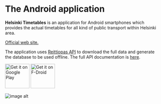 # The Android application

**Helsinki Timetables** is an application for Android smartphones which provides the actual timetables for all kind of public transport within Helsinki area.

[Official web site.][1]

The application uses [Reittiopas API][3] to download the full data and generate the database to be used offline. The full API documentation is [here][4].

[<img src="https://play.google.com/intl/en_us/badges/images/generic/en-play-badge.png"
     alt="Get it on Google Play"
     height="80">](https://play.google.com/store/apps/details?id=com.redblaster.hsl.main)
[<img src="https://fdroid.gitlab.io/artwork/badge/get-it-on.png"
     alt="Get it on F-Droid"
     height="80">](https://f-droid.org/packages/com.redblaster.hsl.main/)

![image alt][2]


  [1]: http://hsl.2rooms.net/
  [2]: http://hsl.2rooms.net/images/phone.png
  [3]: http://developer.reittiopas.fi
  [4]: http://developer.reittiopas.fi/pages/en/kalkati.net-xml-database-dump.php
